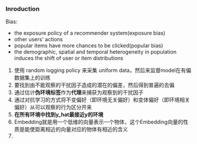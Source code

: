 ### Inroduction
Bias:
- the exposure policy of a recommender system(exposure bias)
- other users' actions
- popular items have more chances to be clicked(popular bias)
- the demographic, spatial and temporal heterogeneity in population induces the shift of user or item distributions

1. 使用 random logging policy 来采集 uniform data，然后来监督model在有偏数据集上的训练
2. 要找到由不能观察的干扰因子造成的潜在的偏差，然后得到普遍的去偏
3. 通过估计**伪环境标签**作为**代理**来捕获为观察到的干扰因子
4. 通过对抗学习的方式将不变偏好（即环境无关偏好）和变体偏好（即环境相关偏好）从可以观察的行为区分开来
5. **在所有环境中找到y_hat最接近y的环境**
6. Embedding就是用一个低维的向量表示一个物体，这个Embedding向量的性质是能使距离相近的向量对应的物体有相近的含义
7. 



